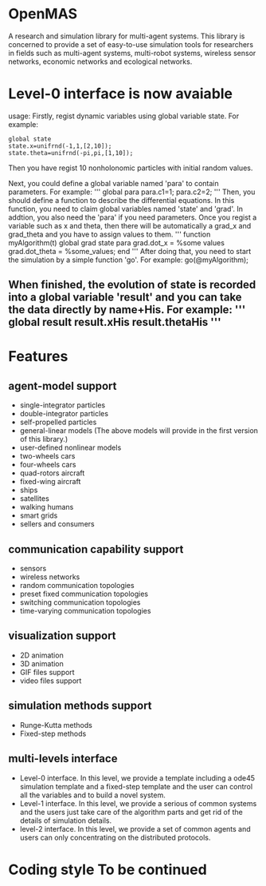 # OpenMAS 
A research and simulation library for multi-agent systems. This library is concerned to provide a set of easy-to-use simulation tools for researchers in fields such as multi-agent systems, multi-robot systems, wireless sensor networks, economic networks and ecological networks.

# Level-0 interface is now avaiable

usage:
 Firstly, regist dynamic variables using global variable state. For example:
```
global state
state.x=unifrnd(-1,1,[2,10]);
state.theta=unifrnd(-pi,pi,[1,10]);
```
Then you have regist 10 nonholonomic particles with initial random values.

Next, you could define a global variable named 'para' to contain parameters. For example:
'''
global para
para.c1=1;
para.c2=2;
'''
Then, you should define a function to describe the differential equations. In this function, you need to claim global variables named 'state' and 'grad'. In addtion, you also need the 'para' if you need parameters. Once you regist a variable such as x and theta, then there will be automatically a grad_x and grad_theta and you have to assign values to them.
'''
function myAlgorithm(t)
global grad state para
grad.dot_x = %some values
grad.dot_theta = %some_values;
end
'''
After doing that, you need to start the simulation by a simple function 'go'. For example:
go(@myAlgorithm);

When finished, the evolution of state is recorded into a global variable 'result' and you can take the data directly by name+His. For example:
'''
global result
result.xHis
result.thetaHis
'''
---


# Features

## agent-model support 
* single-integrator particles 
* double-integrator particles 
* self-propelled particles 
* general-linear models 
(The above models will provide in the first version of this library.) 
* user-defined nonlinear models 
* two-wheels cars 
* four-wheels cars 
* quad-rotors aircraft 
* fixed-wing aircraft 
* ships 
* satellites 
* walking humans 
* smart grids 
* sellers and consumers

## communication capability support 
* sensors 
* wireless networks 
* random communication topologies 
* preset fixed communication topologies 
* switching communication topologies 
* time-varying communication topologies

## visualization support 
* 2D animation 
* 3D animation 
* GIF files support 
* video files support

## simulation methods support 
* Runge-Kutta methods 
* Fixed-step methods

## multi-levels interface 
* Level-0 interface. In this level, we provide a template including a ode45 simulation template and a fixed-step template and the user can control all the variables and to build a novel system. 
* Level-1 interface. In this level, we provide a serious of common systems and the users just take care of the algorithm parts and get rid of the details of simulation details. 
* level-2 interface. In this level, we provide a set of common agents and users can only concentrating on the distributed protocols.

# Coding style To be continued 
